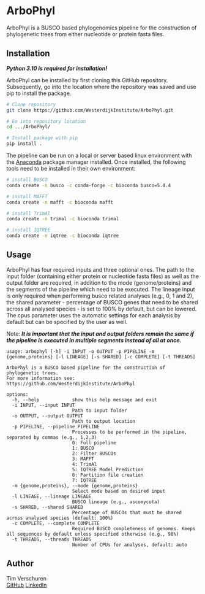 # ArboPhyl

ArboPhyl is a BUSCO based phylogenomics pipeline for the construction of phylogenetic trees from either nucleotide or protein fasta files. 

## Installation

***Python 3.10 is required for installation!***

ArboPhyl can be installed by first cloning this GitHub repository. Subsequently, go into the location where the repository was saved and use pip to install the package.
```bash
# Clone repository
git clone https://github.com/WesterdijkInstitute/ArboPhyl.git

# Go into repository location
cd .../ArboPhyl/

# Install package with pip
pip install .
```

The pipeline can be run on a local or server based linux environment with the [Anaconda](https://anaconda.org/) package manager installed. Once installed, the following tools need to be installed in their own environment:
```bash
# install BUSCO
conda create -n busco -c conda-forge -c bioconda busco=5.4.4

# install MAFFT
conda create -n mafft -c bioconda mafft

# install TrimAl
conda create -n trimal -c bioconda trimal

# install IQTREE
conda create -n iqtree -c bioconda iqtree
```

## Usage

ArboPhyl has four required inputs and three optional ones. The path to the input folder (containing either protein or nucleotide fasta files) as well as the output folder are required, in addition to the mode (genome/proteins) and the segments of the pipeline which need to be executed. The lineage input is only required when performing busco related analyses (e.g., 0, 1 and 2), the shared parameter - percentage of BUSCO genes that need to be shared across all analysed species - is set to 100% by default, but can be lowered. The cpus parameter uses the automatic settings for each analysis by default but can be specified by the user as well. 

Note: ***It is important that the input and output folders remain the same if the pipeline is executed in multiple segments instead of all at once.***
```
usage: arbophyl [-h] -i INPUT -o OUTPUT -p PIPELINE -m {genome,proteins} [-l LINEAGE] [-s SHARED] [-c COMPLETE] [-t THREADS]

ArboPhyl is a BUSCO based pipeline for the construction of phylogenetic trees.
For more information see: https://github.com/WesterdijkInstitute/ArboPhyl

options:
  -h, --help            show this help message and exit
  -i INPUT, --input INPUT
                        Path to input folder
  -o OUTPUT, --output OUTPUT
                        Path to output location
  -p PIPELINE, --pipeline PIPELINE
                        Processes to be performed in the pipeline, separated by commas (e.g., 1,2,3)
                        0: Full pipeline
                        1: BUSCO
                        2: Filter BUSCOs
                        3: MAFFT
                        4: TrimAl
                        5: IQTREE Model Prediction
                        6: Partition file creation
                        7: IQTREE
  -m {genome,proteins}, --mode {genome,proteins}
                        Select mode based on desired input
  -l LINEAGE, --lineage LINEAGE
                        BUSCO lineage (e.g., ascomycota)
  -s SHARED, --shared SHARED
                        Percentage of BUSCOs that must be shared across analysed species (default: 100%)
  -c COMPLETE, --complete COMPLETE
                        Required BUSCO completeness of genomes. Keeps all sequences by default unless specified otherwise (e.g., 98%)
  -t THREADS, --threads THREADS
                        Number of CPUs for analyses, default: auto
```

## Author
Tim Verschuren <br/>
[GitHub](https://github.com/TimVerschuren)
[LinkedIn](https://www.linkedin.com/in/tim-verschuren-27082919b/)

